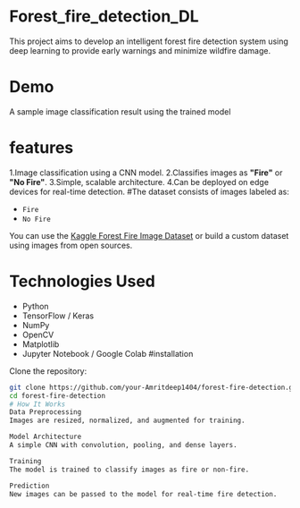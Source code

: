 # Forest_fire_detection_DL
This project aims to develop an intelligent forest fire detection system using deep learning to provide early warnings and minimize wildfire damage. 
# Demo
A sample image classification result using the trained model
# features 
1.Image classification using a CNN model.
2.Classifies images as **"Fire"** or **"No Fire"**.
3.Simple, scalable architecture.
4.Can be deployed on edge devices for real-time detection.
#The dataset consists of images labeled as:
- `Fire`
- `No Fire`

You can use the [Kaggle Forest Fire Image Dataset](https://kaggle/input/the-wildfire-dataset) or build a custom dataset using images from open sources.
# Technologies Used

- Python
- TensorFlow / Keras
- NumPy
- OpenCV
- Matplotlib
- Jupyter Notebook / Google Colab
#installation

 Clone the repository:
   ```bash
   git clone https://github.com/your-Amritdeep1404/forest-fire-detection.git
   cd forest-fire-detection
# How It Works
Data Preprocessing
Images are resized, normalized, and augmented for training.

Model Architecture
A simple CNN with convolution, pooling, and dense layers.

Training
The model is trained to classify images as fire or non-fire.

Prediction
New images can be passed to the model for real-time fire detection. 
